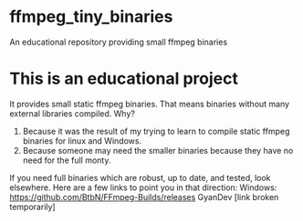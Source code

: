 # ffmpeg_tiny_binaries
An educational repository providing small ffmpeg binaries
# This is an educational project
It provides small static ffmpeg binaries. That means binaries without many external libraries compiled.
Why?
1. Because it was the result of my trying to learn to compile static ffmpeg binaries for linux and Windows.
2. Because someone may need the smaller binaries because they have no need for the full monty.

If you need full binaries which are robust, up to date, and tested, look elsewhere.
Here are a few links to point you in that direction:
Windows:
https://github.com/BtbN/FFmpeg-Builds/releases
GyanDev [link broken temporarily]
